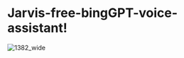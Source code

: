 # Jarvis-free-bingGPT-voice-assistant!
![1382_wide](https://user-images.githubusercontent.com/111605401/235343431-973f48d5-0777-42b6-8238-e5fa3f4a7ec4.png)
